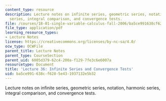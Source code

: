 ```yaml
---
content_type: resource
description: Lecture notes on infinite series, geometric series, notation, harmonic
  series, integral comparison, and convergence tests.
file: /courses/18-01-single-variable-calculus-fall-2006/ba5ce991638cf6285e431937132e5b32_lec36.pdf
file_type: application/pdf
learning_resource_types:
- Lecture Notes
license: https://creativecommons.org/licenses/by-nc-sa/4.0/
ocw_type: OCWFile
parent_title: Lecture Notes
parent_type: CourseSection
parent_uid: 6005d379-62c4-200a-f129-7fe3c6e6007a
resourcetype: Document
title: 'Lecture 36: Infinite Series and Convergence Tests'
uid: ba5ce991-638c-f628-5e43-1937132e5b32
---
```

Lecture notes on infinite series, geometric series, notation, harmonic series, integral comparison, and convergence tests.